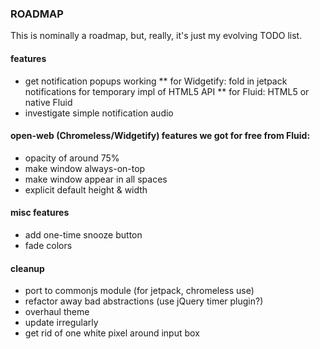 ### ROADMAP

This is nominally a roadmap, but, really, it's just my evolving TODO list.

#### features      
  * get notification popups working
  ** for Widgetify: fold in jetpack notifications for temporary impl of HTML5 API
  ** for Fluid: HTML5 or native Fluid
  * investigate simple notification audio
  
#### open-web (Chromeless/Widgetify) features we got for free from Fluid:
  * opacity of around 75%
  * make window always-on-top
  * make window appear in all spaces
  * explicit default height & width
  
#### misc features
  * add one-time snooze button
  * fade colors 

####  cleanup
  * port to commonjs module (for jetpack, chromeless use)
  * refactor away bad abstractions (use jQuery timer plugin?)
  * overhaul theme
  * update irregularly
  * get rid of one white pixel around input box
  